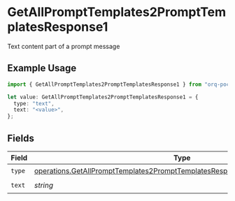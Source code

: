 # GetAllPromptTemplates2PromptTemplatesResponse1

Text content part of a prompt message

## Example Usage

```typescript
import { GetAllPromptTemplates2PromptTemplatesResponse1 } from "orq-poc-typescript-multi-env-version/models/operations";

let value: GetAllPromptTemplates2PromptTemplatesResponse1 = {
  type: "text",
  text: "<value>",
};
```

## Fields

| Field                                                                                                                                                                            | Type                                                                                                                                                                             | Required                                                                                                                                                                         | Description                                                                                                                                                                      |
| -------------------------------------------------------------------------------------------------------------------------------------------------------------------------------- | -------------------------------------------------------------------------------------------------------------------------------------------------------------------------------- | -------------------------------------------------------------------------------------------------------------------------------------------------------------------------------- | -------------------------------------------------------------------------------------------------------------------------------------------------------------------------------- |
| `type`                                                                                                                                                                           | [operations.GetAllPromptTemplates2PromptTemplatesResponse200ApplicationJSONType](../../models/operations/getallprompttemplates2prompttemplatesresponse200applicationjsontype.md) | :heavy_check_mark:                                                                                                                                                               | N/A                                                                                                                                                                              |
| `text`                                                                                                                                                                           | *string*                                                                                                                                                                         | :heavy_check_mark:                                                                                                                                                               | N/A                                                                                                                                                                              |